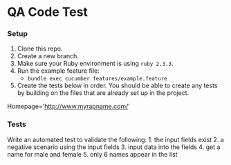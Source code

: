 # QA Code Test

### Setup
1. Clone this repo.
2. Create a new branch.
3. Make sure your Ruby environment is using `ruby 2.3.3`.
4. Run the example feature file:
    - `bundle exec cucumber features/example.feature`
5. Create the tests below in order.  You should be able to create any tests by building on the
   files that are already set up in the project.

Homepage='http://www.myrapname.com/'

### Tests
Write an automated test to validate the following:
    1. the input fields exist
    2. a negative scenario using the input fields
    3. input data into the fields
    4. get a name for male and female 
    5. only 6 names appear in the list